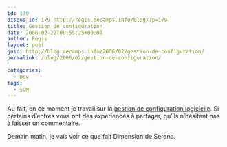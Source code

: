 ```yaml
---
id: 179
disqus_id: 179 http://regis.decamps.info/blog/?p=179
title: Gestion de configuration
date: 2006-02-22T00:55:25+00:00
author: Régis
layout: post
guid: http://blog.decamps.info/2006/02/gestion-de-configuration/
permalink: /blog/2006/02/gestion-de-configuration/

categories:
  - Dev
tags:
  - SCM
---
```

Au fait, en ce moment je travail sur la [gestion de configuration logicielle](http://fr.wikipedia.org/wiki/Gestion_de_configuration_logicielle).
Si certains d’entres vous ont des expériences à partager, qu’ils n’hésitent pas à laisser un commentaire.

Demain matin, je vais voir ce que fait Dimension de Serena.
